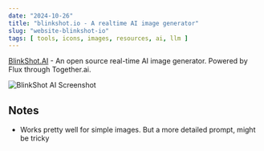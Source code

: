 ```yaml
---
date: "2024-10-26"
title: "blinkshot.io - A realtime AI image generator"
slug: "website-blinkshot-io"
tags: [ tools, icons, images, resources, ai, llm ]
---
```




[BlinkShot.AI][1] - An open source real-time AI image generator. Powered by Flux through Together.ai.

![BlinkShot AI Screenshot][2]

## Notes
* Works pretty well for simple images. But a more detailed prompt, might be tricky



  [1]: https://www.blinkshot.io/
  [2]: https://github.com/Nutlope/blinkshot/raw/main/public/og-image.png
